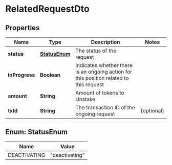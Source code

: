 

# RelatedRequestDto


## Properties

| Name | Type | Description | Notes |
|------------ | ------------- | ------------- | -------------|
|**status** | [**StatusEnum**](#StatusEnum) | The status of the request |  |
|**inProgress** | **Boolean** | Indicates whether there is an ongoing action for this position related to this request |  |
|**amount** | **String** | Amount of tokens to Unstake |  |
|**txId** | **String** | The transaction ID of the ongoing request |  [optional] |



## Enum: StatusEnum

| Name | Value |
|---- | -----|
| DEACTIVATING | &quot;deactivating&quot; |



